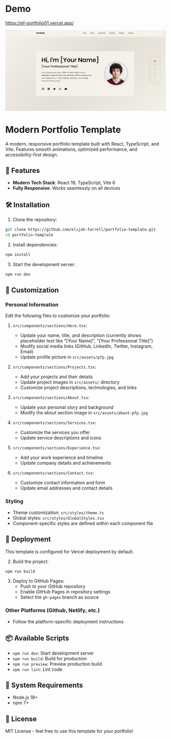 
# Demo
https://ef-portfolio01.vercel.app/

![Portfolio Preview](src/assets/default-preview.png)

# Modern Portfolio Template

A modern, responsive portfolio template built with React, TypeScript, and Vite. Features smooth animations, optimized performance, and accessibility-first design.

## 🚀 Features

- **Modern Tech Stack**: React 19, TypeScript, Vite 6
- **Fully Responsive**: Works seamlessly on all devices

## 🛠️ Installation

1. Clone the repository:
```bash
git clone https://github.com/elijah-farrell/portfolio-template.git
cd portfolio-template
```

2. Install dependencies:
```bash
npm install
```

3. Start the development server:
```bash
npm run dev
```

## 📝 Customization

### Personal Information
Edit the following files to customize your portfolio:

1. `src/components/sections/Hero.tsx`:
   - Update your name, title, and description (currently shows placeholder text like "[Your Name]", "[Your Professional Title]")
   - Modify social media links (GitHub, LinkedIn, Twitter, Instagram, Email)
   - Update profile picture in `src/assets/pfp.jpg`

2. `src/components/sections/Projects.tsx`:
   - Add your projects and their details
   - Update project images in `src/assets/` directory
   - Customize project descriptions, technologies, and links

3. `src/components/sections/About.tsx`:
   - Update your personal story and background
   - Modify the about section image in `src/assets/about-pfp.jpg`

4. `src/components/sections/Services.tsx`:
   - Customize the services you offer
   - Update service descriptions and icons

5. `src/components/sections/Experience.tsx`:
   - Add your work experience and timeline
   - Update company details and achievements

6. `src/components/sections/Contact.tsx`:
   - Customize contact information and form
   - Update email addresses and contact details

### Styling
- Theme customization: `src/styles/theme.ts`
- Global styles: `src/styles/GlobalStyles.tsx`
- Component-specific styles are defined within each component file

## 🚀 Deployment

This template is configured for Vercel deployment by default.

2. Build the project:
```bash
npm run build
```

3. Deploy to GitHub Pages:
   - Push to your GitHub repository
   - Enable GitHub Pages in repository settings
   - Select the `gh-pages` branch as source

### Other Platforms (Github, Netlify, etc.)

- Follow the platform-specific deployment instructions

## 📦 Available Scripts

- `npm run dev`: Start development server
- `npm run build`: Build for production
- `npm run preview`: Preview production build
- `npm run lint`: Lint code

## 🔧 System Requirements

- Node.js 18+
- npm 7+

## 📄 License

MIT License - feel free to use this template for your portfolio!
